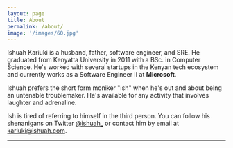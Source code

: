 ```yaml
---
layout: page
title: About
permalink: /about/
image: '/images/60.jpg'
---
```


Ishuah Kariuki is a husband, father, software engineer, and SRE. He graduated from Kenyatta University in 2011 with a BSc. in Computer Science. He's worked with several startups in the Kenyan tech ecosystem and currently works as a Software Engineer II at **Microsoft**.

Ishuah prefers the short form moniker "Ish" when he's out and about being an untenable troublemaker. He's available for any activity that involves laughter and adrenaline.

Ish is tired of referring to himself in the third person. You can follow his shenanigans on Twitter [@ishuah\_](https://twitter.com/ishuah_) or contact him by email at [kariuki@ishuah.com](mailto:kariuki@ishuah.com).

<hr>
